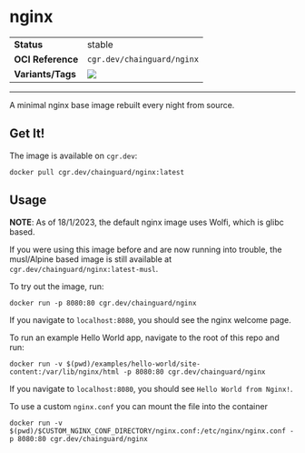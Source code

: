 <!--monopod:start-->
# nginx
| | |
| - | - |
| **Status** | stable |
| **OCI Reference** | `cgr.dev/chainguard/nginx` |
| **Variants/Tags** | ![](https://storage.googleapis.com/chainguard-images-build-outputs/summary/nginx.svg) |
---
<!--monopod:end-->

A minimal nginx base image rebuilt every night from source.

## Get It!

The image is available on `cgr.dev`:

```
docker pull cgr.dev/chainguard/nginx:latest
```

## Usage

**NOTE**: As of 18/1/2023, the default nginx image uses Wolfi, which is glibc based.

If you were using this image before and are now running into trouble, the musl/Alpine based image is
still available at `cgr.dev/chainguard/nginx:latest-musl`.

To try out the image, run:

```
docker run -p 8080:80 cgr.dev/chainguard/nginx
```

If you navigate to `localhost:8080`, you should see the nginx welcome page.

To run an example Hello World app, navigate to the root of this repo and run:

```
docker run -v $(pwd)/examples/hello-world/site-content:/var/lib/nginx/html -p 8080:80 cgr.dev/chainguard/nginx
```

If you navigate to `localhost:8080`, you should see `Hello World from Nginx!`.

To use a custom `nginx.conf` you can mount the file into the container

```
docker run -v $(pwd)/$CUSTOM_NGINX_CONF_DIRECTORY/nginx.conf:/etc/nginx/nginx.conf -p 8080:80 cgr.dev/chainguard/nginx
```
